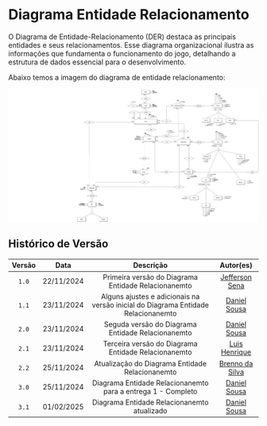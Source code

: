 # Diagrama Entidade Relacionamento

O Diagrama de Entidade-Relacionamento (DER) destaca as principais entidades e seus relacionamentos. Esse diagrama organizacional ilustra as informações que fundamenta o funcionamento do jogo, detalhando a estrutura de dados essencial para o desenvolvimento.

Abaixo temos a imagem do diagrama de entidade relacionamento:

<!-- ![Versão Inicial](../assets/versao-inicial.svg)
![Versão Inicial com Ajustes](../assets/v2.drawio.svg) -->
<!--[Versão Atual](../assets/v4.drawio.svg)-->
<!-- ![Versão Atual](../assets/DER_entraga.drawio.svg) -->
![Versão Atual](../assets/DER_v5.png)

## Histórico de Versão

| Versão | Data | Descrição | Autor(es) |
| :----: | :--------: | :-----------------------------------------------: | :---------------------------------------------------------------------------------------: |
| `1.0`  | 22/11/2024 | Primeira versão do Diagrama Entidade Relacionanemto | [Jefferson Sena](https://github.com/JeffersonSenaa) |
| `1.1`  | 23/11/2024 | Alguns ajustes e adicionais na versão inicial do Diagrama Entidade Relacionanemto | [Daniel Sousa](https://github.com/daniel-de-sousa) |
| `2.0`  | 23/11/2024 | Seguda versão do Diagrama Entidade Relacionanemto | [Daniel Sousa](https://github.com/daniel-de-sousa)  |
| `2.1`  | 23/11/2024 | Terceira versão do Diagrama Entidade Relacionanemto | [Luis Henrique](https://github.com/luishenrrique) |
| `2.2`  | 25/11/2024 | Atualização do Diagrama Entidade Relacionanemto | [Brenno da Silva](https://github.com/brenno-silva01)  |
| `3.0`  | 25/11/2024 | Diagrama Entidade Relacionanemto para a entrega 1 - Completo | [Daniel Sousa](https://github.com/daniel-de-sousa) |
| `3.1`  | 01/02/2025 | Diagrama Entidade Relacionanemto atualizado | [Daniel Sousa](https://github.com/daniel-de-sousa) |